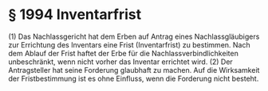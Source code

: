 # § 1994 Inventarfrist
(1) Das Nachlassgericht hat dem Erben auf Antrag eines Nachlassgläubigers zur Errichtung des Inventars eine Frist (Inventarfrist) zu bestimmen. Nach dem Ablauf der Frist haftet der Erbe für die Nachlassverbindlichkeiten unbeschränkt, wenn nicht vorher das Inventar errichtet wird.
(2) Der Antragsteller hat seine Forderung glaubhaft zu machen. Auf die Wirksamkeit der Fristbestimmung ist es ohne Einfluss, wenn die Forderung nicht besteht.